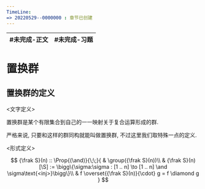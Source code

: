 ```yaml
---
TimeLine: 
=> 20220529--0000000 : 章节已创建
---
```

| #未完成-正文 | #未完成-习题 |
| ------------ | ------------ |

# 置换群

## 置换群的定义

\<文字定义\>

置换群是某个有限集合到自己的一一映射关于复合运算形成的群. 

严格来说, 只要和这样的群同构就能叫做置换群, 不过这里我们取特殊一点的定义. 

\<形式定义\>

$$
{\frak S}(n) :: \Prop{(\and)}{\;\;}{
    & \group({\frak S}(n))\\
    & {\frak S}(n)[\S] := \bigg\{\sigma:\sigma : [1 .. n] \to [1 .. n] \and \sigma\text{<inj>}\bigg\}\\
    & f \overset{{\frak S}(n)}{\cdot} g = f \diamond g
}
$$

